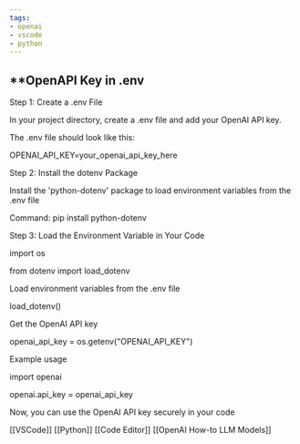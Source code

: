 ```yaml
---
tags:
- openai
- vscode
- python
---
```


## **OpenAPI Key in .env

Step 1: Create a .env File

In your project directory, create a .env file and add your OpenAI API key.

The .env file should look like this:

OPENAI_API_KEY=your_openai_api_key_here

Step 2: Install the dotenv Package

Install the 'python-dotenv' package to load environment variables from the .env file

Command: pip install python-dotenv

Step 3: Load the Environment Variable in Your Code

import os

from dotenv import load_dotenv

Load environment variables from the .env file

load_dotenv()

Get the OpenAI API key

openai_api_key = os.getenv("OPENAI_API_KEY")

Example usage

import openai

openai.api_key = openai_api_key

Now, you can use the OpenAI API key securely in your code

 [[VSCode]]  [[Python]]  [[Code Editor]]   [[OpenAI How-to LLM Models]]
